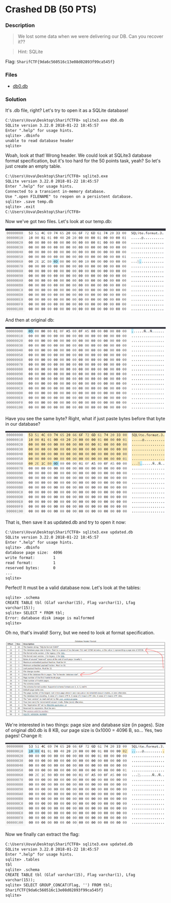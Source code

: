# Crashed DB (50 PTS)
### Description
>We lost some data when we were delivering our DB.
>Can you recover it??

>Hint: SQLite

Flag: ```SharifCTF{9da6c560516c13e08d02893f99ca545f}```

### Files

- [db0.db](db0.db)

### Solution

It's .db file, right? Let's try to open it as a SQLite database!

```
C:\Users\Vova\Desktop\SharifCTF8> sqlite3.exe db0.db
SQLite version 3.22.0 2018-01-22 18:45:57
Enter ".help" for usage hints.
sqlite> .dbinfo
unable to read database header
sqlite>
```

Woah, look at that! Wrong header. We could look at SQLite3 database format specification, but it's too hard for the 50 points task, yeah?
So let's just create an empty table.

```
C:\Users\Vova\Desktop\SharifCTF8> sqlite3.exe
SQLite version 3.22.0 2018-01-22 18:45:57
Enter ".help" for usage hints.
Connected to a transient in-memory database.
Use ".open FILENAME" to reopen on a persistent database.
sqlite> .save temp.db
sqlite> .exit
C:\Users\Vova\Desktop\SharifCTF8>
```

Now we've got two files. Let's look at our temp.db:
<p><img src='images/temp-db.png' /></p>
And then at original db:
<p><img src='images/original-db.png' /></p>

Have you see the same byte? Right, what if just paste bytes before that byte in our database?
<p><img src='images/updated-header.png' /></p>
That is, then save it as updated.db and try to open it now:

```
C:\Users\Vova\Desktop\SharifCTF8> sqlite3.exe updated.db
SQLite version 3.22.0 2018-01-22 18:45:57
Enter ".help" for usage hints.
sqlite> .dbinfo
database page size:  4096
write format:        1
read format:         1
reserved bytes:      0
...
sqlite>
```

Perfect! It must be a valid database now. Let's look at the tables:

```
sqlite> .schema
CREATE TABLE tbl (Glaf varchar(15), Flag varchar(1), Lfag varchar(15));
sqlite> SELECT * FROM tbl;
Error: database disk image is malformed
sqlite>
```

Oh no, that's invalid! Sorry, but we need to look at format specification.
<p><img src='images/specification.png' /></p>
We're interested in two things: page size and database size (in pages). Size of original db0.db is 8 KB, our page size is 0x1000 = 4096 B, so... Yes, two pages! Change it:
<p><img src='images/changed-bytes.png' /></p>
Now we finally can extract the flag:

```
C:\Users\Vova\Desktop\SharifCTF8> sqlite3.exe updated.db
SQLite version 3.22.0 2018-01-22 18:45:57
Enter ".help" for usage hints.
sqlite> .tables
tbl
sqlite> .schema
CREATE TABLE tbl (Glaf varchar(15), Flag varchar(1), Lfag varchar(15));
sqlite> SELECT GROUP_CONCAT(Flag, '') FROM tbl;
SharifCTF{9da6c560516c13e08d02893f99ca545f}
sqlite>
```
